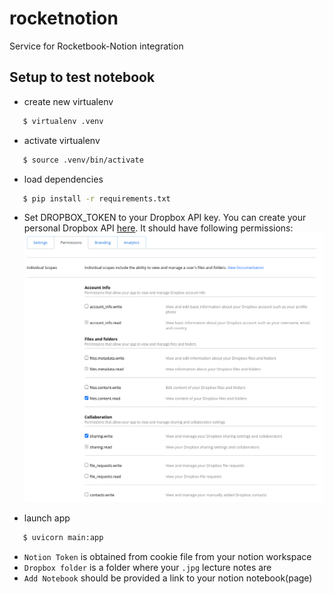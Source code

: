 # rocketnotion
Service for Rocketbook-Notion integration
## Setup to test notebook
* create new virtualenv
```bash
   $ virtualenv .venv
```

* activate virtualenv
```bash
   $ source .venv/bin/activate
```

* load dependencies
```bash
   $ pip install -r requirements.txt
```

* Set DROPBOX_TOKEN to your Dropbox API key. You can create your personal Dropbox API [here](https://www.dropbox.com/developers/apps). It should have following permissions:
![img](img/permissions.png)

* launch app
```bash
   $ uvicorn main:app
```
* `Notion Token` is obtained from cookie file from your notion workspace
* `Dropbox folder` is a folder where your `.jpg` lecture notes are
* `Add Notebook` should be provided a link to your notion notebook(page)
